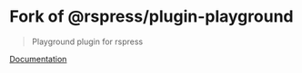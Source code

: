 # Fork of @rspress/plugin-playground

> Playground plugin for rspress

[Documentation](https://rspress.dev/plugin/official-plugins/playground)
